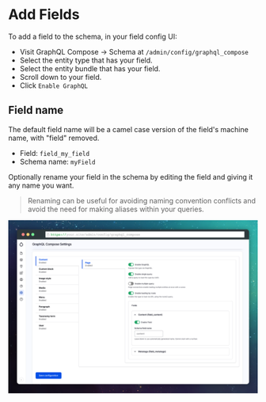# Add Fields

To add a field to the schema, in your field config UI:

- Visit GraphQL Compose &rarr; Schema at `/admin/config/graphql_compose`
- Select the entity type that has your field.
- Select the entity bundle that has your field.
- Scroll down to your field.
- Click `Enable GraphQL`

## Field name

The default field name will be a camel case version of the field's machine name, with "field" removed.

- Field: `field_my_field`
- Schema name: `myField`

Optionally rename your field in the schema by editing the field and giving it any name you want.

> Renaming can be useful for avoiding naming convention conflicts and avoid the need for making aliases within your queries.

<a href="./_assets/settings.png">![Settings Interface](../_assets/settings.png)</a>
